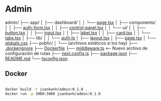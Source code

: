 # Admin


admin/
├── app/
│   ├── dashboard/
│   │   └── [page.tsx](app/dashboard/page.tsx)
│   ├── components/
│   │   ├── [auth-form.tsx](app/components/auth-form.tsx)
│   │   ├── [control-panel.tsx](app/components/control-panel.tsx)
│   │   └── ui/
│   │       ├── [button.tsx](app/components/ui/button.tsx)
│   │       ├── [input.tsx](app/components/ui/input.tsx)
│   │       ├── [label.tsx](app/components/ui/label.tsx)
│   │       ├── [card.tsx](app/components/ui/card.tsx)
│   │       └── [tabs.tsx](app/components/ui/tabs.tsx)
│   ├── lib/
│   │   └── [auth.ts](app/lib/auth.ts)
│   ├── [layout.tsx](app/layout.tsx)
│   ├── [page.tsx](app/page.tsx)
│   └── [globals.css](app/globals.css)
├── public/
│   └── (archivos estáticos si los hay)
├── [.dockerignore](.dockerignore)
├── [Dockerfile](Dockerfile)
├── [middleware.ts](middleware.ts)  <-- Nuevo archivo de configuración de rutas
├── [next.config.js](next.config.mjs)
├── [package.json](package.json)
├── [README.md](README.md)
└── [tsconfig.json](tsconfig.json)


## Docker

```bash

docker build -t juankanh/admin:0.1.0 .
docker run -p 3000:3000 juankanh/admin:0.1.0

```
